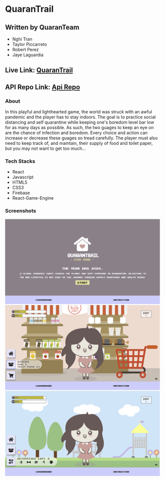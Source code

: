 # QuaranTrail

## Written by QuaranTeam

- Nghi Tran
- Taylor Piccarreto
- Robert Perez
- Jaye Laguardia

## Live Link: [QuaranTrail](https://quarantrail.web.app/)

## API Repo Link: [Api Repo](https://github.com/nttran8/quarantrail-server)

### About

In this playful and lighthearted game, the world was struck with an awful pandemic and the player has to stay indoors. The goal is to practice social distancing and self quarantine while keeping one's boredom level bar low for as many days as possible. As such, the two guages to keep an eye on are the chance of infection and boredom. Every choice and action can increase or decrease these guages so tread carefully. The player must also need to keep track of, and maintain, their supply of food and toilet paper, but you may not want to get too much...

### Tech Stacks

- React
- Javascript
- HTML5
- CSS3
- Firebase
- React-Game-Engine

### Screenshots

![image of landing page](src/Images/screen1.png)
![image of market page](src/Images/screen2.png)
![image of park page](src/Images/screen3.png)
